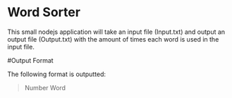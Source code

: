 # Word Sorter

This small nodejs application will take an input file (Input.txt) and output an output file (Output.txt) with the amount of times each word is used in the input file.

#Output Format

The following format is outputted:

>Number Word